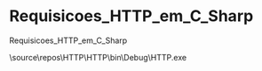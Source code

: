 # Requisicoes_HTTP_em_C_Sharp
Requisicoes_HTTP_em_C_Sharp


\source\repos\HTTP\HTTP\bin\Debug\HTTP.exe
